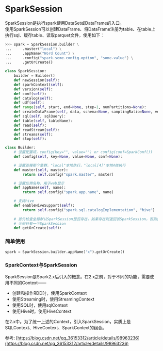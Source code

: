 # SparkSession

SparkSession是执行spark使用DataSet或DataFrame的入口。  
使用SparkSession可以创建DataFrame、将DataFrame注册为table、在table上执行sql、缓存table、读取parquet文件，使用如下：
```python
>>> spark = SparkSession.builder \
...     .master("local") \
...     .appName("Word Count") \
...     .config("spark.some.config.option", "some-value") \
...     .getOrCreate()
```

```python
class SparkSession:
    builder = Builder()
    def newSession(self):
    def sparkContext(self):
    def version(self):
    def conf(self):
    def catalog(self):
    def udf(self):
    def range(self, start, end=None, step=1, numPartitions=None):
    def createDataFrame(self, data, schema=None, samplingRatio=None, verifySchema=True):
    def sql(self, sqlQuery):
    def table(self, tableName):
    def read(self):
    def readStream(self):
    def streams(self):
    def stop(self):
```

```python
class Builder:
    # 设置配置项，config(key="", value="") or config(conf=SparkConf())
    def config(self, key=None, value=None, conf=None):

    # 设置连接那个集群，"local"本地执行，"local[4]"本地4核执行
    def master(self, master):
        return self.config("spark.master", master)

    # 设置应用名称，用于web显示
    def appName(self, name):
        return self.config("spark.app.name", name)

    # 支持hive
    def enableHiveSupport(self):
        return self.config("spark.sql.catalogImplementation", "hive")
    
    # 首先检查全局默认SparkSession是否存在，如果存在则返回该SparkSession，否则创建后返回
    # 全局只有一个SparkSession
    def getOrCreate(self):
```
### 简单使用
```python
spark = SparkSession.builder.appName("x").getOrCreate()
```


### SparkContext与SparkSession
SparkSession是Spark2.x后引入的概念。在2.x之前，对于不同的功能，需要使用不同的Context——  

- 创建和操作RDD时，使用SparkContext
- 使用Streaming时，使用StreamingContext
- 使用SQL时，使用sqlContext
- 使用Hive时，使用HiveContext

在2.x中，为了统一上述的Context，引入SparkSession，实质上是SQLContext、HiveContext、SparkContext的组合。  

参考: [https://blog.csdn.net/qq_36153312/article/details/98963236](https://blog.csdn.net/qq_36153312/article/details/98963236)


